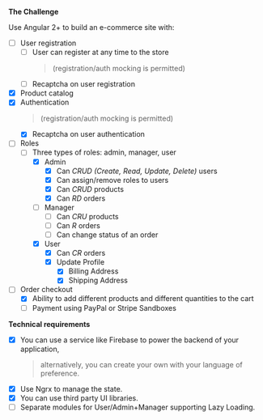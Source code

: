 **The Challenge**

Use Angular 2+ to build an e-commerce site with:

 - [ ]  User registration
    - [ ] User can register at any time to the store 
      >  (registration/auth mocking is permitted)
    - [ ] Recaptcha on user registration
- [x] Product catalog
- [x] Authentication
  >  (registration/auth mocking is permitted)
  - [x] Recaptcha on user authentication
- [ ] Roles
  - [ ] Three types of roles: admin, manager, user
      - [x] Admin
          - [x] Can *CRUD (Create, Read, Update, Delete)* users
          - [x] Can assign/remove roles to users
          - [x] Can *CRUD* products
          - [x] Can *RD* orders
      - [ ] Manager
          - [ ] Can *CRU* products
          - [ ] Can *R* orders
          - [ ] Can change status of an order
      - [x] User
          - [x] Can *CR* orders
          - [x] Update Profile
              - [x] Billing Address
              - [x] Shipping Address
- [ ] Order checkout
    - [x] Ability to add different products and different quantities to the cart
    - [ ] Payment using PayPal or Stripe Sandboxes
    
**Technical requirements**
- [x] You can use a service like Firebase to power the backend of your application, 
    > alternatively, you can create your own with your language of preference.
- [x] Use Ngrx to manage the state.
- [x] You can use third party UI libraries.
- [ ] Separate modules for User/Admin+Manager supporting Lazy Loading.
